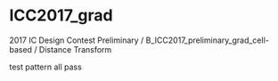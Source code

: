 # ICC2017_grad
2017 IC Design Contest Preliminary / B_ICC2017_preliminary_grad_cell-based / Distance Transform

test pattern all pass

